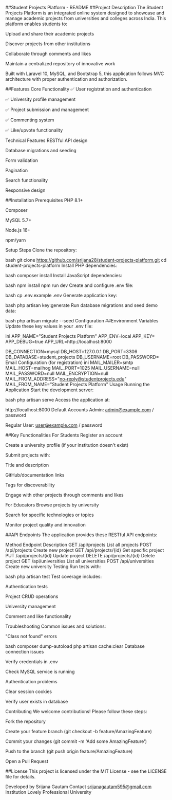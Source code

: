 ##Student Projects Platform - README
##Project Description
The Student Projects Platform is an integrated online system designed to showcase and manage academic projects from universities and colleges across India. This platform enables students to:

Upload and share their academic projects

Discover projects from other institutions

Collaborate through comments and likes

Maintain a centralized repository of innovative work

Built with Laravel 10, MySQL, and Bootstrap 5, this application follows MVC architecture with proper authentication and authorization.

##Features
Core Functionality
✅ User registration and authentication

✅ University profile management

✅ Project submission and management

✅ Commenting system

✅ Like/upvote functionality

Technical Features
RESTful API design

Database migrations and seeding

Form validation

Pagination

Search functionality

Responsive design

##Installation
Prerequisites
PHP 8.1+

Composer

MySQL 5.7+

Node.js 16+

npm/yarn

Setup Steps
Clone the repository:

bash
git clone https://github.com/srijana28/student-projects-platform.git
cd student-projects-platform
Install PHP dependencies:

bash
composer install
Install JavaScript dependencies:

bash
npm install
npm run dev
Create and configure .env file:

bash
cp .env.example .env
Generate application key:

bash
php artisan key:generate
Run database migrations and seed demo data:

bash
php artisan migrate --seed
Configuration
##Environment Variables
Update these key values in your .env file:

ini
APP_NAME="Student Projects Platform"
APP_ENV=local
APP_KEY=
APP_DEBUG=true
APP_URL=http://localhost:8000

DB_CONNECTION=mysql
DB_HOST=127.0.0.1
DB_PORT=3306
DB_DATABASE=student_projects
DB_USERNAME=root
DB_PASSWORD=
Email Configuration (for registration)
ini
MAIL_MAILER=smtp
MAIL_HOST=mailhog
MAIL_PORT=1025
MAIL_USERNAME=null
MAIL_PASSWORD=null
MAIL_ENCRYPTION=null
MAIL_FROM_ADDRESS="no-reply@studentprojects.edu"
MAIL_FROM_NAME="Student Projects Platform"
Usage
Running the Application
Start the development server:

bash
php artisan serve
Access the application at:

http://localhost:8000
Default Accounts
Admin: admin@example.com / password

Regular User: user@example.com / password

##Key Functionalities
For Students
Register an account

Create a university profile (if your institution doesn't exist)

Submit projects with:

Title and description

GitHub/documentation links

Tags for discoverability

Engage with other projects through comments and likes

For Educators
Browse projects by university

Search for specific technologies or topics

Monitor project quality and innovation

##API Endpoints
The application provides these RESTful API endpoints:

Method	Endpoint	Description
GET	/api/projects	List all projects
POST	/api/projects	Create new project
GET	/api/projects/{id}	Get specific project
PUT	/api/projects/{id}	Update project
DELETE	/api/projects/{id}	Delete project
GET	/api/universities	List all universities
POST	/api/universities	Create new university
Testing
Run tests with:

bash
php artisan test
Test coverage includes:

Authentication tests

Project CRUD operations

University management

Comment and like functionality

Troubleshooting
Common issues and solutions:

"Class not found" errors

bash
composer dump-autoload
php artisan cache:clear
Database connection issues

Verify credentials in .env

Check MySQL service is running

Authentication problems

Clear session cookies

Verify user exists in database

Contributing
We welcome contributions! Please follow these steps:

Fork the repository

Create your feature branch (git checkout -b feature/AmazingFeature)

Commit your changes (git commit -m 'Add some AmazingFeature')

Push to the branch (git push origin feature/AmazingFeature)

Open a Pull Request

##License
This project is licensed under the MIT License - see the LICENSE file for details.

Developed by Srijana Gautam
Contact srijanagautam595@gmail.com
Institution Lovely Professional University
